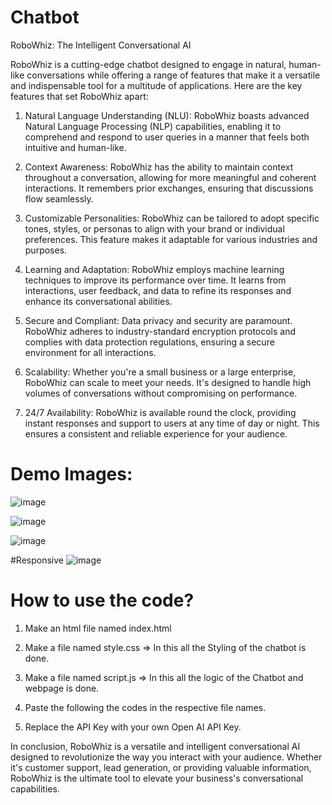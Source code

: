 # Chatbot 

RoboWhiz: The Intelligent Conversational AI

RoboWhiz is a cutting-edge chatbot designed to engage in natural, human-like conversations while offering a range of features that make it a versatile and indispensable tool for a multitude of applications. Here are the key features that set RoboWhiz apart:

1. Natural Language Understanding (NLU): RoboWhiz boasts advanced Natural Language Processing (NLP) capabilities, enabling it to comprehend and respond to user queries in a manner that feels both intuitive and human-like.

2. Context Awareness: RoboWhiz has the ability to maintain context throughout a conversation, allowing for more meaningful and coherent interactions. It remembers prior exchanges, ensuring that discussions flow seamlessly.

3. Customizable Personalities: RoboWhiz can be tailored to adopt specific tones, styles, or personas to align with your brand or individual preferences. This feature makes it adaptable for various industries and purposes.
   
4. Learning and Adaptation: RoboWhiz employs machine learning techniques to improve its performance over time. It learns from interactions, user feedback, and data to refine its responses and enhance its conversational abilities.

5. Secure and Compliant: Data privacy and security are paramount. RoboWhiz adheres to industry-standard encryption protocols and complies with data protection regulations, ensuring a secure environment for all interactions.

6. Scalability: Whether you're a small business or a large enterprise, RoboWhiz can scale to meet your needs. It's designed to handle high volumes of conversations without compromising on performance.

7. 24/7 Availability: RoboWhiz is available round the clock, providing instant responses and support to users at any time of day or night. This ensures a consistent and reliable experience for your audience.



# Demo Images:
![image](https://github.com/Nil369/Chatbot-RoboWhiz/assets/148447931/13a9712f-1450-4119-8596-db5b40527071)

![image](https://github.com/Nil369/Chatbot-RoboWhiz/assets/148447931/a72d4f48-71db-41f3-8d8a-b7280d431cce)

![image](https://github.com/Nil369/Chatbot-RoboWhiz/assets/148447931/9ce43548-9d8c-4e1f-b55b-46aa6f2b0b8d)

#Responsive
![image](https://github.com/Nil369/Chatbot-RoboWhiz/assets/148447931/37b1f056-63c9-4b3b-8bef-3f5eb56151ca)

# How to use the code?

 1. Make an html file named index.html
    
 2. Make a file named style.css => In this all the Styling of the chatbot is done. 
 
 3. Make a file named script.js => In this all the logic of the Chatbot and webpage is done.
    
 4. Paste the following the codes in the respective file names.
 
 5. Replace the API Key with your own Open AI API Key.


In conclusion, RoboWhiz is a versatile and intelligent conversational AI designed to revolutionize the way you interact with your audience. Whether it's customer support, lead generation, or providing valuable information, RoboWhiz is the ultimate tool to elevate your business's conversational capabilities.
